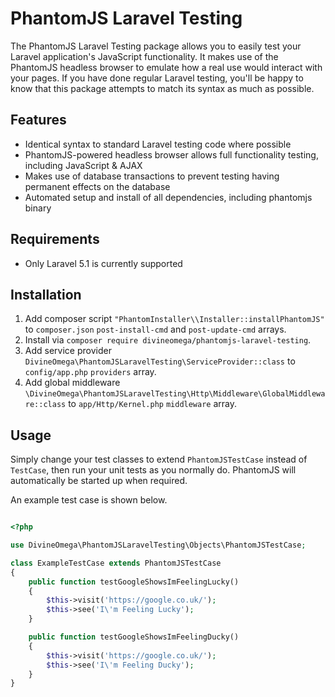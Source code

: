 # PhantomJS Laravel Testing

The PhantomJS Laravel Testing package allows you to easily test your Laravel application's JavaScript functionality.
It makes use of the PhantomJS headless browser to emulate how a real use would interact with your pages. If 
you have done regular Laravel testing, you'll be happy to know that this package attempts to match its syntax 
as much as possible.

## Features

* Identical syntax to standard Laravel testing code where possible
* PhantomJS-powered headless browser allows full functionality testing, including JavaScript & AJAX
* Makes use of database transactions to prevent testing having permanent effects on the database
* Automated setup and install of all dependencies, including phantomjs binary

## Requirements

*  Only Laravel 5.1 is currently supported

## Installation

1. Add composer script `"PhantomInstaller\\Installer::installPhantomJS"` to `composer.json` `post-install-cmd` and `post-update-cmd` arrays.
2. Install via `composer require divineomega/phantomjs-laravel-testing`.
3. Add service provider `DivineOmega\PhantomJSLaravelTesting\ServiceProvider::class` to `config/app.php` `providers` array.
4. Add global middleware `\DivineOmega\PhantomJSLaravelTesting\Http\Middleware\GlobalMiddleware::class` to `app/Http/Kernel.php` `middleware` array.

## Usage

Simply change your test classes to extend `PhantomJSTestCase` instead of `TestCase`, then run your unit tests as you normally do. PhantomJS will
automatically be started up when required.

An example test case is shown below.

```php

<?php

use DivineOmega\PhantomJSLaravelTesting\Objects\PhantomJSTestCase;

class ExampleTestCase extends PhantomJSTestCase
{
    public function testGoogleShowsImFeelingLucky()
    {
        $this->visit('https://google.co.uk/');
        $this->see('I\'m Feeling Lucky');
    }

    public function testGoogleShowsImFeelingDucky()
    {
        $this->visit('https://google.co.uk/');
        $this->see('I\'m Feeling Ducky');
    }
}

```
